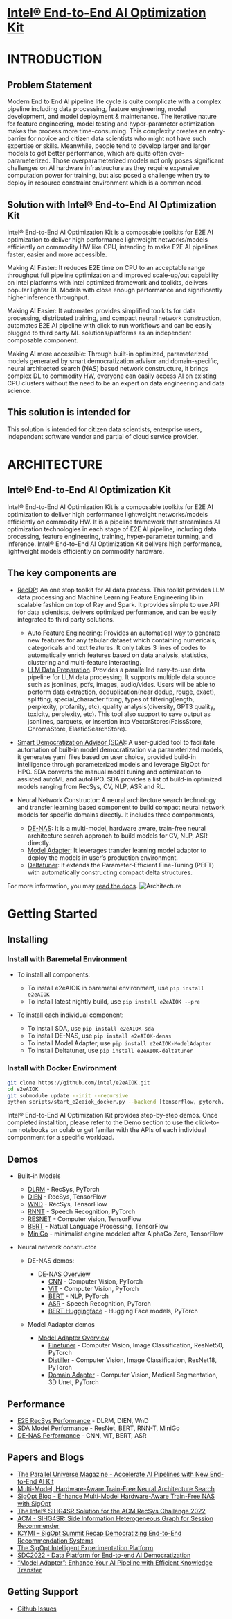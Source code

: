 # [Intel® End-to-End AI Optimization Kit](https://github.com/intel/e2eAIOK)

# INTRODUCTION

## Problem Statement

Modern End to End AI pipeline life cycle is quite complicate with a complex pipeline including data processing, feature engineering, model development, and model deployment & maintenance. The iterative nature for feature engineering, model testing and hyper-parameter optimization makes the process more time-consuming. This complexity creates an entry-barrier for novice and citizen data scientists who might not have such expertise or skills.  Meanwhile, people tend to develop larger and larger models to get better performance, which are quite often over-parameterized.  Those overparameterized models not only poses significant challenges on AI hardware infrastructure as they require expensive computation power for training, but also posed a challenge when try to deploy in resource constraint environment which is a common need.

## Solution with Intel® End-to-End AI Optimization Kit

Intel® End-to-End AI Optimization Kit is a composable toolkits for E2E AI optimization to deliver high performance lightweight networks/models efficiently on commodity HW like CPU, intending to make E2E AI pipelines faster, easier and more accessible.

Making AI Faster: It reduces E2E time on CPU to an acceptable range throughput full pipeline optimization and improved scale-up/out capability on Intel platforms with Intel optimized framework and toolkits, delivers popular lighter DL Models with close enough performance and significantly higher inference throughput.

Making AI Easier: It automates provides simplified toolkits for data processing, distributed training, and compact neural network construction, automates E2E AI pipeline with click to run workflows and can be easily plugged to third party ML solutions/platforms as an independent composable component.

Making AI more accessible:  Through built-in optimized, parameterized models generated by smart democratization advisor and domain-specific, neural architected search (NAS) based network constructure, it brings complex DL to commodity HW, everyone can easily access AI on existing CPU clusters without the need to be an expert on data engineering and data science.

## This solution is intended for

This solution is intended for citizen data scientists, enterprise users, independent software vendor and partial of cloud service provider.

# ARCHITECTURE

## Intel® End-to-End AI Optimization Kit

Intel® End-to-End AI Optimization Kit is a composable toolkits for E2E AI optimization to deliver high performance lightweight networks/models efficiently on commodity HW. It is a pipeline framework that streamlines AI optimization technologies in each stage of E2E AI pipeline, including data processing, feature engineering, training, hyper-parameter tunning, and inference. Intel® End-to-End AI Optimization Kit delivers high performance, lightweight models efficiently on commodity hardware.

## The key components are

* [RecDP](RecDP/README.md):  An one stop toolkit for AI data process. This toolkit provides LLM data processing and Machine Learning Feature Engineering lib in scalable fashion on top of Ray and Spark. It provides simple to use API for data scientists, delivers optimized performance, and can be easily integrated to third party solutions.
  * [Auto Feature Engineering](RecDP/pyrecdp/autofe/README.md): Provides an automatical way to generate new features for any tabular dataset which containing numericals, categoricals and text features. It only takes 3 lines of codes to automatically enrich features based on data analysis, statistics, clustering and multi-feature interacting.
  * [LLM Data Preparation](RecDP/pyrecdp/LLM/README.md). Provides a parallelled easy-to-use data pipeline for LLM data processing. It supports multiple data source such as jsonlines, pdfs, images, audio/vides. Users will be able to perform data extraction, deduplication(near dedup, rouge, exact), splitting, special_character fixing, types of filtering(length, perplexity, profanity, etc), quality analysis(diversity, GPT3 quality, toxicity, perplexity, etc). This tool also support to save output as jsonlines, parquets, or insertion into VectorStores(FaissStore, ChromaStore, ElasticSearchStore).

* [Smart Democratization Advisor (SDA)](e2eAIOK/SDA/README.md): A user-guided tool to facilitate automation of built-in model democratization via parameterized models, it generates yaml files based on user choice, provided build-in intelligence through parameterized models and leverage SigOpt for HPO. SDA converts the manual model tuning and optimization to assisted autoML and autoHPO. SDA provides a list of build-in optimized models ranging from RecSys, CV, NLP, ASR and RL.

* Neural Network Constructor: A neural architecture search technology and transfer learning based component to build compact neural network models for specific domains directly. It includes three componments, 
  - [DE-NAS](e2eAIOK/DeNas/README.md): It is a multi-model, hardware aware, train-free neural architecture search approach to build models for CV, NLP, ASR directly.
  - [Model Adapter](e2eAIOK/ModelAdapter/README.md): It leverages transfer learning model adaptor to deploy the models in user’s production environment.
  - [Deltatuner](e2eAIOK/deltatuner/README.md): It extends the Parameter-Efficient Fine-Tuning (PEFT) with automatically constructing compact delta structures.

For more information, you may [read the docs](https://github.com/intel/e2eAIOK).
![Architecture](./docs/source/aiok_workflow.png)

# Getting Started

## Installing

### Install with Baremetal Environment

 - To install all components:
   - To install e2eAIOK in baremetal environment, use `pip install e2eAIOK`
   - To install latest nightly build, use `pip install e2eAIOK --pre`

 - To install each individual component:
   - To install SDA, use `pip install e2eAIOK-sda`
   - To install DE-NAS, use `pip install e2eAIOK-denas`
   - To install Model Adapter, use `pip install e2eAIOK-ModelAdapter`
   - To install Deltatuner, use `pip install e2eAIOK-deltatuner`

### Install with Docker Environment
``` bash
git clone https://github.com/intel/e2eAIOK.git
cd e2eAIOK
git submodule update --init --recursive
python scripts/start_e2eaiok_docker.py --backend [tensorflow, pytorch, pytorch112] --dataset_path ../ --workers host1, host2, host3, host4 --proxy "http://addr:ip"
```

Intel® End-to-End AI Optimization Kit provides step-by-step demos. Once completed installtion, please refer to the Demo section to use the click-to-run notebooks on colab or get familar with the APIs of each individual componment for a specific workload. 

## Demos

* Built-in Models
  * [DLRM](demo/builtin/dlrm/DLRM_DEMO.ipynb) - RecSys, PyTorch
  * [DIEN](demo/builtin/dien/DIEN_DEMO.ipynb) - RecSys, TensorFlow
  * [WND](demo/builtin/wnd/WND_DEMO.ipynb) - RecSys, TensorFlow
  * [RNNT](demo/builtin/rnnt/RNNT_DEMO.ipynb) - Speech Recognition, PyTorch
  * [RESNET](demo/builtin/resnet/RESNET_DEMO.ipynb) - Computer vision, TensorFlow
  * [BERT](demo/builtin/bert/BERT_DEMO.ipynb) - Natual Language Processing, TensorFlow
  * [MiniGo](demo/builtin/minigo/MiniGo_DEMO.ipynb) - minimalist engine modeled after AlphaGo Zero, TensorFlow

* Neural network constructor 

  * DE-NAS demos:
    * [DE-NAS Overview](demo/denas/DENAS_SUMMARY.ipynb) 
      * [CNN](demo/denas/computer_vision/DENAS_CNN_DEMO.ipynb) - Computer Vision, PyTorch
      * [ViT](demo/denas/computer_vision/DENAS_ViT_DEMO.ipynb) - Computer Vision, PyTorch
      * [BERT](demo/denas/bert/DENAS_BERT_DEMO.ipynb) - NLP, PyTorch
      * [ASR](demo/denas/asr/DENAS_ASR_DEMO.ipynb) - Speech Recognition, PyTorch
      * [BERT Huggingface](demo/denas/hf/DENAS_HF_DEMO.ipynb) - Hugging Face models, PyTorch
  
  * Model Aadapter demos
     * [Model Adapter Overview](demo/ma/Model_Adapter_Summary.ipynb) 
       * [Finetuner](demo/ma/finetuner/Model_Adapter_Finetuner_Walkthrough_ResNet50_CIFAR100.ipynb) - Computer Vision, Image Classification, ResNet50, PyTorch
       * [Distiller](demo/ma/distiller/Model_Adapter_Distiller_Walkthrough_VIT_to_ResNet18_CIFAR100.ipynb) - Computer Vision, Image Classification, ResNet18, PyTorch
       * [Domain Adapter](demo/ma/domain_adapter/Model_Adapter_Domain_Adapter_Walkthrough_Unet_KITS19.ipynb) - Computer Vision, Medical Segmentation, 3D Unet, PyTorch

## Performance

* [E2E RecSys Performance](docs/source/e2e_recsys_performance.md) - DLRM, DIEN, WnD
* [SDA Model Performance](docs/source/sda_model_performance.md) - ResNet, BERT, RNN-T, MiniGo
* [DE-NAS Performance](docs/source/denas_performance.md) - CNN, ViT, BERT, ASR

## Papers and Blogs

* [The Parallel Universe Magazine - Accelerate AI Pipelines with New End-to-End AI Kit](https://www.intel.com/content/www/us/en/developer/articles/technical/accelerate-ai-with-intel-e2e-ai-optimization-kit.html)
* [Multi-Model, Hardware-Aware Train-Free Neural Architecture Search](https://community.intel.com/t5/Blogs/Tech-Innovation/Artificial-Intelligence-AI/Multi-Model-Hardware-Aware-Train-Free-Neural-Architecture-Search/post/1479863)
* [SigOpt Blog - Enhance Multi-Model Hardware-Aware Train-Free NAS with SigOpt](https://sigopt.com/blog/enhance-multi-model-hardware-aware-train-free-nas-with-sigopt)
* [The Intel® SIHG4SR Solution for the ACM RecSys Challenge 2022](https://www.intel.com/content/www/us/en/developer/articles/technical/sihg4sr-graph-solution-for-recsys-challenge-2022.html)
* [ACM - SIHG4SR: Side Information Heterogeneous Graph for Session Recommender](https://dl.acm.org/doi/abs/10.1145/3556702.3556852)
* [ICYMI – SigOpt Summit Recap Democratizing End-to-End Recommendation Systems](https://sigopt.com/blog/icymi-sigopt-summit-recap-democratizing-end-to-end-recommendation-systems-with-jian-zhang/)
* [The SigOpt Intelligent Experimentation Platform](https://www.intel.com/content/www/us/en/developer/articles/technical/sigopt-intelligent-experimentation-platform.html#gs.gz2ls6)
* [SDC2022 - Data Platform for End-to-end AI Democratization](https://storagedeveloper.org/events/sdc-2022/agenda/session/326)
* [“Model Adapter”: Enhance Your AI Pipeline with Efficient Knowledge Transfer](https://community.intel.com/t5/Blogs/Tech-Innovation/Artificial-Intelligence-AI/Model-Adapter-Enhance-Your-AI-Pipeline-with-Efficient-Knowledge/post/1499303)


## Getting Support

* [Github Issues](https://github.com/intel/e2eAIOK/issues)
